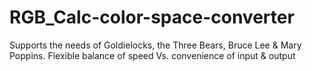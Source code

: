 # RGB_Calc-color-space-converter
Supports the needs of Goldielocks, the Three Bears, Bruce Lee &amp; Mary Poppins. Flexible balance of speed Vs. convenience of input &amp; output
